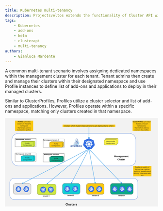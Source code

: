 ```yaml
---
title: Kubernetes multi-tenancy
description: Projectsveltos extends the functionality of Cluster API with a solution for managing the installation, configuration & deletion of kubernetes cluster add-ons.
tags:
    - Kubernetes
    - add-ons
    - helm
    - clusterapi
    - multi-tenancy
authors:
    - Gianluca Mardente
---
```


A common multi-tenant scenario involves assigning dedicated namespaces within the management cluster for each tenant. 
Tenant admins then create and manage their clusters within their designated namespace and use Profile instances to define list of add-ons and applications to deploy in their managed clusters.

Similar to ClusterProfiles, Profiles utilize a cluster selector and list of add-ons and applications. 
However,  Profiles operate within a specific namespace, matching only clusters created in that namespace. 

![Profile vs ClusterProfile](../assets/Sveltos_Profile_ClusterProfile.jpg)